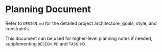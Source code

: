 # Planning Document

Refer to `DESIGN.md` for the detailed project architecture, goals, style, and constraints.

This document can be used for higher-level planning notes if needed, supplementing `DESIGN.MD` and `TASK.MD`. 